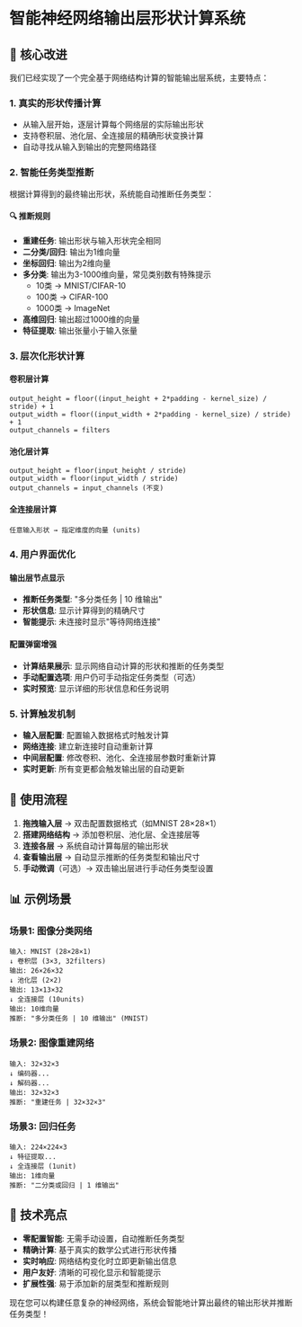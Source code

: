 # 智能神经网络输出层形状计算系统

## 🎯 核心改进

我们已经实现了一个完全基于网络结构计算的智能输出层系统，主要特点：

### 1. **真实的形状传播计算**
- 从输入层开始，逐层计算每个网络层的实际输出形状
- 支持卷积层、池化层、全连接层的精确形状变换计算
- 自动寻找从输入到输出的完整网络路径

### 2. **智能任务类型推断**
根据计算得到的最终输出形状，系统能自动推断任务类型：

#### 🔍 推断规则
- **重建任务**: 输出形状与输入形状完全相同
- **二分类/回归**: 输出为1维向量
- **坐标回归**: 输出为2维向量  
- **多分类**: 输出为3-1000维向量，常见类别数有特殊提示
  - 10类 → MNIST/CIFAR-10
  - 100类 → CIFAR-100
  - 1000类 → ImageNet
- **高维回归**: 输出超过1000维的向量
- **特征提取**: 输出张量小于输入张量

### 3. **层次化形状计算**

#### 卷积层计算
```
output_height = floor((input_height + 2*padding - kernel_size) / stride) + 1
output_width = floor((input_width + 2*padding - kernel_size) / stride) + 1
output_channels = filters
```

#### 池化层计算
```
output_height = floor(input_height / stride)
output_width = floor(input_width / stride)
output_channels = input_channels (不变)
```

#### 全连接层计算
```
任意输入形状 → 指定维度的向量 (units)
```

### 4. **用户界面优化**

#### 输出层节点显示
- **推断任务类型**: "多分类任务 | 10 维输出"
- **形状信息**: 显示计算得到的精确尺寸
- **智能提示**: 未连接时显示"等待网络连接"

#### 配置弹窗增强
- **计算结果展示**: 显示网络自动计算的形状和推断的任务类型
- **手动配置选项**: 用户仍可手动指定任务类型（可选）
- **实时预览**: 显示详细的形状信息和任务说明

### 5. **计算触发机制**
- **输入层配置**: 配置输入数据格式时触发计算
- **网络连接**: 建立新连接时自动重新计算
- **中间层配置**: 修改卷积、池化、全连接层参数时重新计算
- **实时更新**: 所有变更都会触发输出层的自动更新

## 🚀 使用流程

1. **拖拽输入层** → 双击配置数据格式（如MNIST 28×28×1）
2. **搭建网络结构** → 添加卷积层、池化层、全连接层等
3. **连接各层** → 系统自动计算每层的输出形状
4. **查看输出层** → 自动显示推断的任务类型和输出尺寸
5. **手动微调**（可选）→ 双击输出层进行手动任务类型设置

## 📊 示例场景

### 场景1: 图像分类网络
```
输入: MNIST (28×28×1)
↓ 卷积层 (3×3, 32filters)
输出: 26×26×32
↓ 池化层 (2×2)  
输出: 13×13×32
↓ 全连接层 (10units)
输出: 10维向量
推断: "多分类任务 | 10 维输出" (MNIST)
```

### 场景2: 图像重建网络
```
输入: 32×32×3
↓ 编码器...
↓ 解码器...
输出: 32×32×3
推断: "重建任务 | 32×32×3"
```

### 场景3: 回归任务
```
输入: 224×224×3
↓ 特征提取...
↓ 全连接层 (1unit)
输出: 1维向量
推断: "二分类或回归 | 1 维输出"
```

## 🎉 技术亮点

- **零配置智能**: 无需手动设置，自动推断任务类型
- **精确计算**: 基于真实的数学公式进行形状传播
- **实时响应**: 网络结构变化时立即更新输出信息
- **用户友好**: 清晰的可视化显示和智能提示
- **扩展性强**: 易于添加新的层类型和推断规则

现在您可以构建任意复杂的神经网络，系统会智能地计算出最终的输出形状并推断任务类型！
